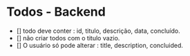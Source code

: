 # Todos - Backend

- [] todo deve conter : id, titulo, descrição, data, concluído. 
- [] não criar todos com o titulo vazio.
- [] O usuário só pode alterar : title, description, concluided.